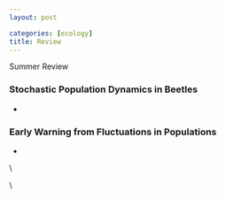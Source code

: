 ```yaml
---
layout: post

categories: [ecology]
title: Review 
---
```






Summer Review

### Stochastic Population Dynamics in Beetles

-   

### Early Warning from Fluctuations in Populations

-   

\

\


